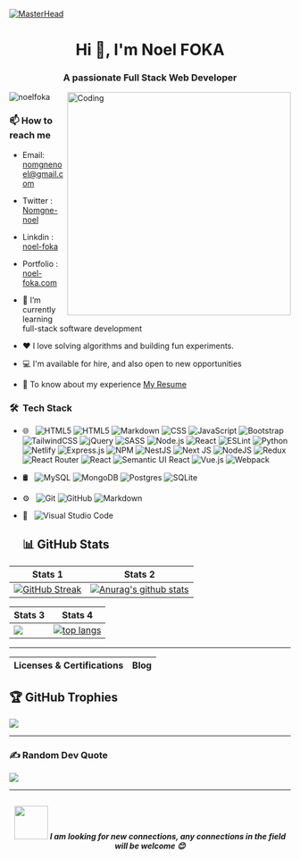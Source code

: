 [![MasterHead](https://blog.eduonix.com/wp-content/uploads/2018/09/Full-Stack-Developer.jpg)](https://rishavchanda.io)

<h1 align="center">Hi 👋, I'm Noel FOKA</h1>
<h3 align="center">A passionate Full Stack Web Developer</h3>

<img align="right" alt="Coding" width="400" src="https://camo.githubusercontent.com/a4c584bce1c41271485d28f92aaf9f581b3c88b68ca723b6edfd58b4ba988c2b/68747470733a2f2f63646e2e6472696262626c652e636f6d2f75736572732f313138373833362f73637265656e73686f74732f363533393432392f70726f6772616d65722e676966">

<p align="left"> <img src="https://komarev.com/ghpvc/?username=noelfoka&label=Profile%20views&color=0e75b6&style=flat" alt="noelfoka" /> </p>

### 📫 How to reach me

- Email: nomgnenoel@gmail.com
- Twitter : [Nomgne-noel](https://twitter.com/noelnomgne)
- Linkdin : [noel-foka](https://www.linkedin.com/in/noelfoka)
- Portfolio : [noel-foka.com](https://noel-foka.netlify.app/)

- 🌱 I’m currently learning full-stack software development

- ❤️ I love solving algorithms and building fun experiments.

- 💻 I'm available for hire, and also open to new opportunities

- 📖 To know about my experience [My Resume](https://docs.google.com/document/d/1y5MZgY3bSrlfq85Yjt5fMUZm5THmpVzQwna6k99W024/edit)

<h3> 🛠 &nbsp;Tech Stack</h3>

- 🌐 &nbsp;
  ![HTML5](https://img.shields.io/badge/-HTML5-333333?style=flat&logo=HTML5)
  ![HTML5](https://img.shields.io/badge/-Ruby-333333?style=flat&logo=ruby)
  ![Markdown](https://img.shields.io/badge/-markdown-333333?style=flat&logo=markdown&)
  ![CSS](https://img.shields.io/badge/-CSS-333333?style=flat&logo=CSS3&logoColor=1572B6)
  ![JavaScript](https://img.shields.io/badge/-JavaScript-333333?style=flat&logo=javascript)
  ![Bootstrap](https://img.shields.io/badge/-Bootstrap-333333?style=flat&logo=bootstrap&logoColor=563D7C)
  ![TailwindCSS](https://img.shields.io/badge/tailwindcss-333333?style=flat&logo=tailwind-css&logoColor=white) 
  ![jQuery](https://img.shields.io/badge/jquery-333333.svg?style=flat&logo=jquery&logoColor=white)
  ![SASS](https://img.shields.io/badge/SASS-333333?style=flat&logo=SASS&logoColor=white) 
  ![Node.js](https://img.shields.io/badge/-Node.js-333333?style=flat&logo=node.js)
  ![React](https://img.shields.io/badge/-React-333333?style=flat&logo=react)
  ![ESLint](https://img.shields.io/badge/ESLint-333333?style=flat&logo=eslint&logoColor=white)
  ![Python](https://img.shields.io/badge/python-333333?style=flat&logo=python&logoColor=ffdd54)
  ![Netlify](https://img.shields.io/badge/netlify-333333?style=flat&logo=netlify&logoColor=#00C7B7)
  ![Express.js](https://img.shields.io/badge/express.js-333333?style=flat&logo=express&logoColor=%2361DAFB)
  ![NPM](https://img.shields.io/badge/NPM-333333?style=flat&logo=npm&logoColor=white)
  ![NestJS](https://img.shields.io/badge/nestjs-333333?style=flat&logo=nestjs&logoColor=white)
  ![Next JS](https://img.shields.io/badge/Next-333333?style=flat&logo=next.js&logoColor=white)
  ![NodeJS](https://img.shields.io/badge/node.js-333333?style=flat&logo=node.js&logoColor=white)
  ![Redux](https://img.shields.io/badge/redux-333333?style=flat&logo=redux&logoColor=white)
  ![React Router](https://img.shields.io/badge/React_Router-333333?style=flat&logo=react-router&logoColor=white)
  ![React](https://img.shields.io/badge/react-333333?style=flat&logo=react&logoColor=%2361DAFB)
  ![Semantic UI React](https://img.shields.io/badge/Semantic%20UI%20React-333333?style=flat&logo=SemanticUIReact&logoColor=white)
  ![Vue.js](https://img.shields.io/badge/vuejs-333333?style=flat&logo=vuedotjs&logoColor=%234FC08D)
  ![Webpack](https://img.shields.io/badge/webpack-333333?style=flat&logo=webpack&logoColor=black)
- 🛢 &nbsp;
  ![MySQL](https://img.shields.io/badge/-MySQL-333333?style=flat&logo=mysql)
  ![MongoDB](https://img.shields.io/badge/-MongoDB-333333?style=flat&logo=mongodb)
  ![Postgres](https://img.shields.io/badge/-postgres-333333?style=flat&logo=postgresql)
  ![SQLite](https://img.shields.io/badge/-sqlite-333333?style=flat&logo=sqlite)
- ⚙️ &nbsp;
  ![Git](https://img.shields.io/badge/-Git-333333?style=flat&logo=git)
  ![GitHub](https://img.shields.io/badge/-GitHub-333333?style=flat&logo=github)
  ![Markdown](https://img.shields.io/badge/-Markdown-333333?style=flat&logo=markdown)
- 🔧 &nbsp;
  ![Visual Studio Code](https://img.shields.io/badge/-Visual%20Studio%20Code-333333?style=flat&logo=visual-studio-code&logoColor=007ACC)
  
  <h2 align ="left">📊 GitHub Stats</h2>

| Stats 1 | Stats 2| 
| --- | --- |
|   [![GitHub Streak](https://github-readme-streak-stats.herokuapp.com/?user=noelfoka)](https://git.io/streak-stats)  |   [![Anurag's github stats](https://github-readme-stats.vercel.app/api?username=noelfoka&show_icons=true)](https://github.com/anuraghazra/github-readme-stats)|


| Stats 3 | Stats 4| 
| --- | --- |
|  ![](https://github-contributor-stats.vercel.app/api?username=noelfoka&limit=5&combine_all_yearly_contributions=true)   |   [![top langs](https://github-readme-stats.vercel.app/api/top-langs/?username=noelfoka&include_all_commits=false&count_private=false&layout=compact)](https://github.com/noelfoka)   |

<hr>

| Licenses & Certifications | Blog |
| --- | --- |

## 🏆 GitHub Trophies
![](https://github-profile-trophy.vercel.app/?username=noelfoka&theme=radical&no-frame=false&no-bg=true&margin-w=4)

<hr>

### ✍️ Random Dev Quote
![](https://quotes-github-readme.vercel.app/api?type=horizontal&theme=radical)

<hr>

<div align="center">
  <img src="https://readme-typing-svg.herokuapp.com?color=6667AB&center=true&vCenter=true&lines=A+%E2%AD%90++on+my+repo+is+appreciated!;Thanks+for+visiting+my+profile+%F0%9F%98%83;Happy+coding!+%F0%9F%9A%80" alt "type writing">
  <br>

 <img src="https://media.giphy.com/media/LnQjpWaON8nhr21vNW/giphy.gif" width="60"> <em><b>I am looking for new connections, any connections in the field will be welcome 😊 </em>
